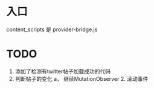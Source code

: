 # 入口

content_scripts 是
provider-bridge.js



# TODO
1. 添加了检测有twitter帖子加载成功的代码
2. 判断帖子的变化 a， 继续MutationObserver 2. 滚动事件
